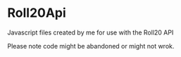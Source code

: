 # Roll20Api
Javascript files created by me for use with the Roll20 API

Please note code might be abandoned or might not wrok.
